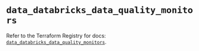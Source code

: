 # `data_databricks_data_quality_monitors`

Refer to the Terraform Registry for docs: [`data_databricks_data_quality_monitors`](https://registry.terraform.io/providers/databricks/databricks/1.94.0/docs/data-sources/data_quality_monitors).
